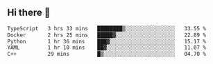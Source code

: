 ## Hi there 👋

<!--
**whirlun/whirlun** is a ✨ _special_ ✨ repository because its `README.md` (this file) appears on your GitHub profile.

Here are some ideas to get you started:

- 🔭 I’m currently working on ...
- 🌱 I’m currently learning ...
- 👯 I’m looking to collaborate on ...
- 🤔 I’m looking for help with ...
- 💬 Ask me about ...
- 📫 How to reach me: ...
- 😄 Pronouns: ...
- ⚡ Fun fact: ...
-->
<!--START_SECTION:waka-->

```txt
TypeScript   3 hrs 33 mins   ████████▒░░░░░░░░░░░░░░░░   33.55 %
Docker       2 hrs 25 mins   █████▓░░░░░░░░░░░░░░░░░░░   22.89 %
Python       1 hr 36 mins    ███▓░░░░░░░░░░░░░░░░░░░░░   15.17 %
YAML         1 hr 10 mins    ██▓░░░░░░░░░░░░░░░░░░░░░░   11.07 %
C++          29 mins         █▒░░░░░░░░░░░░░░░░░░░░░░░   04.70 %
```

<!--END_SECTION:waka-->
